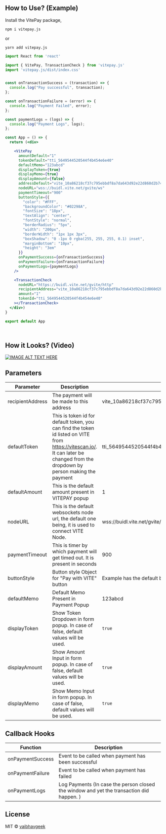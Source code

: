 

## How to Use? (Example)
Install the VitePay package, 

`npm i vitepay.js`

or 

`yarn add vitepay.js`


```jsx
import React from 'react'

import { VitePay, TransactionCheck } from 'vitepay.js'
import 'vitepay.js/dist/index.css'


const onTransactionSuccess = (transaction) => {
  console.log("Pay successful", transaction);
};

const onTransactionFailure = (error) => {
  console.log("Payment Failed", error);
};

const paymentLogs = (logs) => {
  console.log("Payment Logs", logs);
};

const App = () => {
  return (<div>

    <VitePay
      amountDefault="1"
      tokenDefault="tti_5649544520544f4b454e6e40"
      defaultMemo="123abcd"
      displayToken={true}
      displayMemo={true}
      displayAmount={false}
      addressDefault="vite_10a86218cf37c795ebbdf8a7da643d92e22d860d2b747e049e"
      nodeURL="wss://buidl.vite.net/gvite/ws"
      paymentTimeout="900"
      buttonStyle={{
        "color": "#FFF",
        "backgroundColor": "#02298A",
        "fontSize": "18px",
        "textAlign": "center",
        "fontStyle": "normal",
        "borderRadius": "5px",
        "width": "200px",
        "borderWidth": "1px 1px 3px",
        "boxShadow": "0 -1px 0 rgba(255, 255, 255, 0.1) inset",
        "marginBottom": "10px",
        "height": "3em"
      }}
      onPaymentSuccess={onTransactionSuccess}
      onPaymentFailure={onTransactionFailure}
      onPaymentLogs={paymentLogs}
    />

    <TransactionCheck
      nodeURL="https://buidl.vite.net/gvite/http"
      recipientAddress="vite_10a86218cf37c795ebbdf8a7da643d92e22d860d2b747e049e"
      amount="1"
      tokenId="tti_5649544520544f4b454e6e40"
    ></TransactionCheck>
  </div>)
}

export default App




```

## How it Looks? (Video)
[![IMAGE ALT TEXT HERE](https://img.youtube.com/vi/5tqTfJ1T6oE/0.jpg)](https://www.youtube.com/watch?v=5tqTfJ1T6oE)


## Parameters
| Parameter | Description | Default Value 
| -------- | ----------- | --------------
| recipientAddress | The payment will be made to this address |  vite_10a86218cf37c795ebbdf8a7da643d92e22d860d2b747e049e 
| defaultToken | This is token id for default token, you can find the token id listed on VITE from https://vitescan.io/. It can later be changed from the dropdown by person making the payment  | tti_5649544520544f4b454e6e40 
| defaultAmount | This is the default amount present in VITEPAY popup | 1 
| nodeURL | This is the default websockets node url, the default one being, it is used to connect VITE Node. | wss://buidl.vite.net/gvite/ws
| paymentTimeout | This is timer by which payment will get timed out. It is present in seconds | 900 
| buttonStyle | Button style Object for "Pay with VITE" button | Example has the default button Class 
| defaultMemo | Default Memo Present in Payment Popup | 123abcd
| displayToken | Show Token Dropdown in form popup. In case of false, default values will be used.  | `true`
| displayAmount | Show Amount Input in form popup. In case of false, default values will be used.  | `true`
| displayMemo | Show Memo Input in form popup. In case of false, default values will be used. | `true`

## Callback Hooks 
| Function | Description 
| --------  | ----------- 
| onPaymentSuccess | Event to be called when payment has been successful
| onPaymentFailure | Event to be called when payment has failed
| onPaymentLogs | Log Payments (In case the person closed the window and yet the transaction did happen. )



## License

MIT © [vaibhavgeek](https://github.com/vaibhavgeek)
